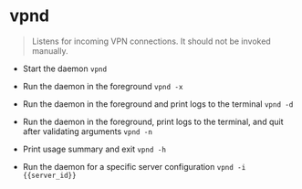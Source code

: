 # vpnd
> Listens for incoming VPN connections.
> It should not be invoked manually.

- Start the daemon
`vpnd`

- Run the daemon in the foreground
`vpnd -x`

- Run the daemon in the foreground and print logs to the terminal
`vpnd -d`

- Run the daemon in the foreground, print logs to the terminal, and quit after validating arguments
`vpnd -n`

- Print usage summary and exit
`vpnd -h`

- Run the daemon for a specific server configuration
`vpnd -i {{server_id}}`

